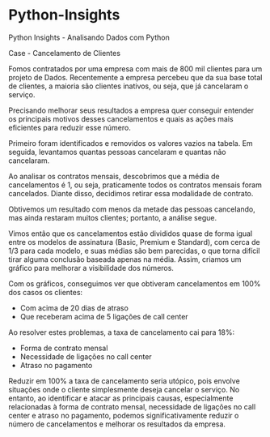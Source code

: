 # Python-Insights

Python Insights - Analisando Dados com Python

Case - Cancelamento de Clientes

Fomos contratados por uma empresa com mais de 800 mil clientes para um projeto de Dados. Recentemente a empresa percebeu que da sua base total de clientes, a maioria são clientes inativos, ou seja, que já cancelaram o serviço.

Precisando melhorar seus resultados a empresa quer conseguir entender os principais motivos desses cancelamentos e quais as ações mais eficientes para reduzir esse número.

Primeiro foram identificados e removidos os valores vazios na tabela.
Em seguida, levantamos quantas pessoas cancelaram e quantas não cancelaram.

Ao analisar os contratos mensais, descobrimos que a média de cancelamentos é 1, ou seja, praticamente todos os contratos mensais foram cancelados. Diante disso, decidimos retirar essa modalidade de contrato.

Obtivemos um resultado com menos da metade das pessoas cancelando, mas ainda restaram muitos clientes; portanto, a análise segue.

Vimos então que os cancelamentos estão divididos quase de forma igual entre os modelos de assinatura (Basic, Premium e Standard), com cerca de 1/3 para cada modelo, e suas médias são bem parecidas, o que torna difícil tirar alguma conclusão baseada apenas na média.
Assim, criamos um gráfico para melhorar a visibilidade dos números.

Com os gráficos, conseguimos ver que obtiveram cancelamentos em 100% dos casos os clientes:

- Com acima de 20 dias de atraso
- Que receberam acima de 5 ligações de call center

Ao resolver estes problemas, a taxa de cancelamento cai para 18%:

- Forma de contrato mensal
- Necessidade de ligações no call center
- Atraso no pagamento

Reduzir em 100% a taxa de cancelamento seria utópico, pois envolve situações onde o cliente simplesmente deseja cancelar o serviço. No entanto, ao identificar e atacar as principais causas, especialmente relacionadas à forma de contrato mensal, necessidade de ligações no call center e atraso no pagamento, podemos significativamente reduzir o número de cancelamentos e melhorar os resultados da empresa.
